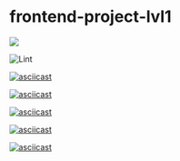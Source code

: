 # frontend-project-lvl1

<a href="https://codeclimate.com/github/julijaschwarz/frontend-project-lvl1/maintainability"><img src="https://api.codeclimate.com/v1/badges/3c260d4b1e56da011840/maintainability" /></a>

![Lint](https://github.com/julijaschwarz/frontend-project-lvl1/workflows/Lint/badge.svg?branch=master)

[![asciicast](https://asciinema.org/a/fJX4Cso45aW6UFv1a4nJoQIiy.svg)](https://asciinema.org/a/fJX4Cso45aW6UFv1a4nJoQIiy)

[![asciicast](https://asciinema.org/a/S2KEkwRFngx5PyWMcDZ069dg5.svg)](https://asciinema.org/a/S2KEkwRFngx5PyWMcDZ069dg5)

[![asciicast](https://asciinema.org/a/4gEv82bOr56hUm4TFgDltIT9P.svg)](https://asciinema.org/a/4gEv82bOr56hUm4TFgDltIT9P)

[![asciicast](https://asciinema.org/a/b1cclrAaNRQgblwsl9lMcNgDJ.svg)](https://asciinema.org/a/b1cclrAaNRQgblwsl9lMcNgDJ)

[![asciicast](https://asciinema.org/a/ZOez5X2uEzuWdcTGyuLNl2M7v.svg)](https://asciinema.org/a/ZOez5X2uEzuWdcTGyuLNl2M7v)